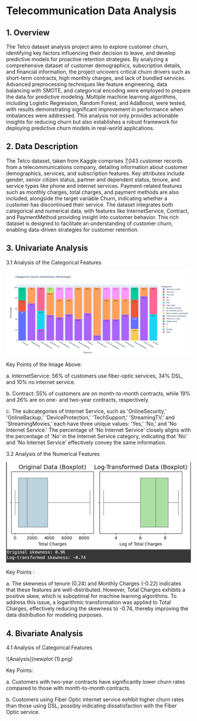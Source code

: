 # Telecommunication Data Analysis

## 1. Overview

The Telco dataset analysis project aims to explore customer churn, identifying key factors influencing their decision to leave, and develop predictive models for proactive retention strategies. By analyzing a comprehensive dataset of customer demographics, subscription details, and financial information, the project uncovers critical churn drivers such as short-term contracts, high monthly charges, and lack of bundled services. Advanced preprocessing techniques like feature engineering, data balancing with SMOTE, and categorical encoding were employed to prepare the data for predictive modeling. Multiple machine learning algorithms, including Logistic Regression, Random Forest, and AdaBoost, were tested, with results demonstrating significant improvement in performance when imbalances were addressed. This analysis not only provides actionable insights for reducing churn but also establishes a robust framework for deploying predictive churn models in real-world applications.

## 2. Data Description

The Telco dataset, taken from Kaggle comprises 7,043 customer records from a telecommunications company, detailing information about customer demographics, services, and subscription features. Key attributes include gender, senior citizen status, partner and dependent status, tenure, and service types like phone and internet services. Payment-related features such as monthly charges, total charges, and payment methods are also included, alongside the target variable Churn, indicating whether a customer has discontinued their service. The dataset integrates both categorical and numerical data, with features like InternetService, Contract, and PaymentMethod providing insight into customer behavior. This rich dataset is designed to facilitate an understanding of customer churn, enabling data-driven strategies for customer retention.

## 3. Univariate Analysis

3.1 Analysis of the Categorical Features

  ![Analysis of the Categorical Features](newplot.png)

  Key Points of the Image Above:

  a. InternetService: 56% of customers use fiber-optic services, 34% DSL, and 10% no internet service.

  b. Contract: 55% of customers are on month-to-month contracts, while 19% and 26% are on one- and two-year contracts, respectively.

  c. The subcategories of Internet Service, such as 'OnlineSecurity,' 'OnlineBackup,' 'DeviceProtection,' 'TechSupport,' 'StreamingTV,' and 'StreamingMovies,' each have three unique values: 'Yes,' 'No,' and 'No Internet Service.' The percentage of 'No Internet Service' closely aligns with the percentage of 'No' in the Internet Service category, indicating that 'No' and 'No Internet Service' effectively convey the same information.

3.2 Analysis of the Numerical Features

![Analysis of the Numerical Features](Log_Transformation.png)

Key Points :

a. The skewness of tenure (0.24) and Monthly Charges (-0.22) indicates that these features are well-distributed. However, Total Charges exhibits a positive skew, which is suboptimal for machine learning algorithms. To address this issue, a logarithmic transformation was applied to Total Charges, effectively reducing the skewness to -0.74, thereby improving the data distribution for modeling purposes.

## 4. Bivariate Analysis
4.1 Analysis of Categorical Features

![Analysis](newplot (1).png)

Key Points:

a. Customers with two-year contracts have significantly lower churn rates compared to those with month-to-month contracts.

b. Customers using Fiber Optic internet service exhibit higher churn rates than those using DSL, possibly indicating dissatisfaction with the Fiber Optic service.








